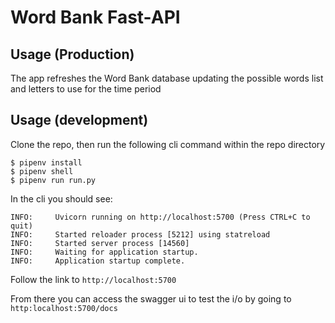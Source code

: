 # Word Bank Fast-API

## Usage (Production)

The app refreshes the Word Bank database updating the possible words list and letters to use for the time period

## Usage (development)

Clone the repo, then run the following cli command within the repo directory

```
$ pipenv install
$ pipenv shell
$ pipenv run run.py
```

In the cli you should see:
```
INFO:     Uvicorn running on http://localhost:5700 (Press CTRL+C to quit)
INFO:     Started reloader process [5212] using statreload
INFO:     Started server process [14560]
INFO:     Waiting for application startup.
INFO:     Application startup complete.
```

Follow the link to `http://localhost:5700`

From there you can access the swagger ui to test the i/o by going to `http:localhost:5700/docs`
